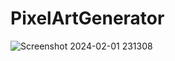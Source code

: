 # PixelArtGenerator
![Screenshot 2024-02-01 231308](https://github.com/MattLovesToCode/PixelArtGenerator/assets/134560399/bbcaf1e7-3ab2-4af5-920c-b37926ad42a7)
